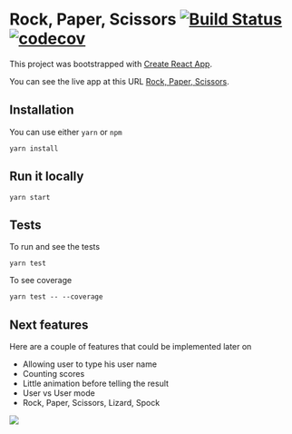 # Rock, Paper, Scissors [![Build Status](https://travis-ci.org/websilone/rock-paper-scissors.svg?branch=master)](https://travis-ci.org/websilone/rock-paper-scissors) [![codecov](https://codecov.io/gh/websilone/rock-paper-scissors/branch/master/graph/badge.svg)](https://codecov.io/gh/websilone/rock-paper-scissors)

This project was bootstrapped with [Create React App](https://github.com/facebookincubator/create-react-app).

You can see the live app at this URL [Rock, Paper, Scissors](https://rock-paper-scissors-webapp.herokuapp.com/).

## Installation
You can use either `yarn` or `npm`
````
yarn install
````
## Run it locally
```
yarn start
```

## Tests
To run and see the tests
```
yarn test
```

To see coverage
```
yarn test -- --coverage
```

## Next features
Here are a couple of features that could be implemented later on
- Allowing user to type his user name
- Counting scores
- Little animation before telling the result
- User vs User mode
- Rock, Paper, Scissors, Lizard, Spock

![](https://media.giphy.com/media/hKS1xHR2LmKas/giphy.gif)